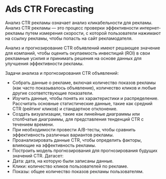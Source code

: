 # Ads CTR Forecasting
Анализ CTR рекламы означает анализ кликабельности для рекламы. Анализ CTR рекламы — это процесс проверки эффективности интернет-рекламы путем измерения скорости, с которой пользователи нажимают на ссылку рекламы, чтобы попасть на сайт рекламодателя.<p>
Анализ и прогнозирование CTR объявлений имеют решающее значение для компаний, чтобы оценить окупаемость инвестиций (ROI) в свои рекламные усилия и принимать решения на основе данных для улучшения эффективности рекламы.<p>
Задачи анализа и прогнозирования CTR объявлений:
- Собрать данные о рекламе, включая количество показов рекламы (как часто показывалось объявление), количество кликов и любые другие соответствующие показатели.
- Изучить данные, чтобы понять их характеристики и распределение. Рассчитать основные статистические данные, такие как средний CTR (рейтинг кликов) и стандартное отклонение.
- Создать визуализации, такие как линейные диаграммы или столбчатые диаграммы, для представления тенденций CTR с течением времени.
- При необходимости провести A/B-тесты, чтобы сравнить эффективность различных вариантов рекламы.
- Проанализировать данные CTR, чтобы определить факторы, влияющие на эффективность рекламы.
- Построить модель прогнозирования для прогнозирования будущих значений CTR.
  Датасет:
-  Дата: дата, на которую были записаны данные.
- Клики: количество кликов пользователей по рекламе.
- Показы: общее количество показов рекламы пользователям.
